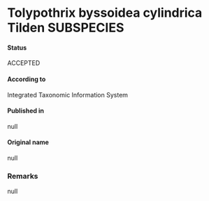 Tolypothrix byssoidea cylindrica Tilden SUBSPECIES
=======

#### Status
ACCEPTED

#### According to
Integrated Taxonomic Information System

#### Published in
null

#### Original name
null

### Remarks
null